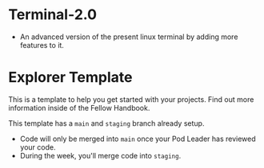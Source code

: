 # Terminal-2.0

- An advanced version of the present linux terminal by adding more features to it.

# Explorer Template

This is a template to help you get started with your projects. Find out more information inside of the Fellow Handbook.

This template has a `main` and `staging` branch already setup. 

- Code will only be merged into `main` once your Pod Leader has reviewed your code. 
- During the week, you'll merge code into `staging`. 
